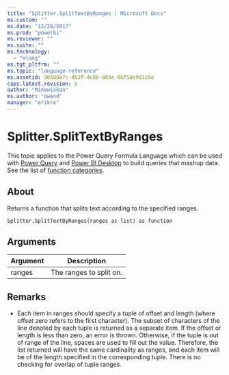 ```yaml
---
title: "Splitter.SplitTextByRanges | Microsoft Docs"
ms.custom: ""
ms.date: "12/28/2017"
ms.prod: "powerbi"
ms.reviewer: ""
ms.suite: ""
ms.technology: 
  - "mlang"
ms.tgt_pltfrm: ""
ms.topic: "language-reference"
ms.assetid: 30588a7c-d53f-4c8b-803e-86f5de981c8e
caps.latest.revision: 5
author: "Minewiskan"
ms.author: "owend"
manager: "erikre"
---
```

# Splitter.SplitTextByRanges
This topic applies to the Power Query Formula Language which can be used with [Power Query](https://support.office.com/article/Introduction-to-Microsoft-Power-Query-for-Excel-6E92E2F4-2079-4E1F-BAD5-89F6269CD605) and [Power BI Desktop](http://go.microsoft.com/fwlink/p/?LinkId=618607) to build queries that mashup data. See the list of [function categories](https://msdn.microsoft.com/en-us/library/mt211003.aspx).  
  
## About  
Returns a function that splits text according to the specified ranges.  
  
```  
Splitter.SplitTextByRanges(ranges as list) as function  
```  
  
## Arguments  
  
|Argument|Description|  
|------------|---------------|  
|ranges|The ranges to split on.|  
  
## <a name="__toc360789925"></a>Remarks  
  
-   Each item in ranges should specify a tuple of offset and length (where offset zero refers to the first character).  The subset of characters of the line denoted by each tuple is returned as a separate item.  If the offset or length is less than zero, an error is thrown.   Otherwise, if the tuple is out of range of the line, spaces are used to fill out the value.  Therefore, the list returned will have the same cardinality as ranges, and each item will be of the length specified in the corresponding tuple.  There is no checking for overlap of tuple ranges.  
  

